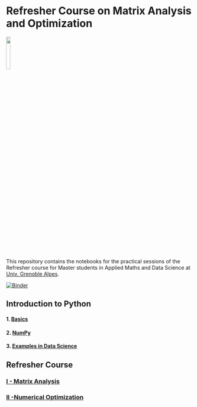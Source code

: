 

#  Refresher Course on Matrix Analysis and Optimization
<img width=15% src="./img/UGA.png"></img>


This repository contains the notebooks for the practical sessions of the Refresher course for Master students in Applied Maths and Data Science at [Univ. Grenoble Alpes](http://www.univ-grenoble-alpes.fr). 


[![Binder](https://mybinder.org/badge.svg)](https://mybinder.org/v2/gh/iutzeler/refresher-course.git/master)

## Introduction to Python 

#### 1. [Basics](1-1_Basics.ipynb)
#### 2. [NumPy](1-2_NumPy.ipynb)
#### 3. [Examples in Data Science](1-3_Examples_in_Data_Science.ipynb)

## Refresher Course 

### [I - Matrix Analysis](I_Matrix_Analysis.ipynb)
### [II -Numerical Optimization](II_Numerical_Optimization.ipynb)
